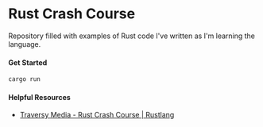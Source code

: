 # Rust Crash Course

Repository filled with examples of Rust code I've written as I'm learning the language.

#### Get Started
    
```bash
cargo run
```

#### Helpful Resources
- [Traversy Media - Rust Crash Course | Rustlang](https://www.youtube.com/watch?v=zF34dRivLOw)